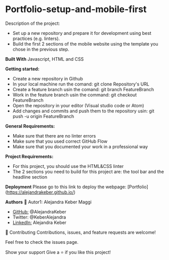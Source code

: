 # Portfolio-setup-and-mobile-first

Description of the project:
- Set up a new repository and prepare it for development using best practices (e.g. linters).
- Build the first 2 sections of the mobile website using the template you chose in the previous step.

**Built With**
Javascript, HTML and CSS

**Getting started:**
- Create a new repository in Github
- In your local machine run the comand: git clone Repository's URL
- Create a feature branch usin the comand: git branch FeatureBranch
- Work in the feature branch usin the command: git checkout FeatureBranch
- Open the repository in your editor (Visual studio code or Atom)
- Add changes and commits and push them to the repository usin: git push -u origin FeatureBranch

**General Requirements:**
- Make sure that there are no linter errors
- Make sure that you used correct GitHub Flow
- Make sure that you documented your work in a professional way

**Project Requirements:**
- For this project, you should use the HTML&CSS linter
- The 2 sections you need to build for this project are:  the tool bar and the headline section

**Deployment**
Please go to this link to deploy the webpage: [Portfolio] (https://alejandrakeber.github.io/)

**Authors**
👤 Autor1: Alejandra Keber Maggi 
- [GitHub:](https://github.com/AlejandraKeber) @AlejandraKeber
- Twitter: @KeberAlejandra
- [LinkedIn:](www.linkedin.com/in/alejandra-keber) Alejandra Keber

🤝 Contributing
Contributions, issues, and feature requests are welcome!

Feel free to check the issues page.

Show your support
Give a ⭐️ if you like this project!
